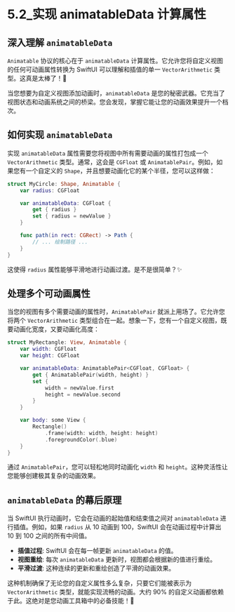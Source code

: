 ﻿# 5.2_实现 animatableData 计算属性

## 深入理解 `animatableData`

`Animatable` 协议的核心在于 `animatableData` 计算属性。它允许您将自定义视图的任何可动画属性转换为 SwiftUI 可以理解和插值的单一 `VectorArithmetic` 类型。这真是太棒了！🚀

当您想要为自定义视图添加动画时，`animatableData` 是您的秘密武器。它充当了视图状态和动画系统之间的桥梁。您会发现，掌握它能让您的动画效果提升一个档次。

## 如何实现 `animatableData`

实现 `animatableData` 属性需要您将视图中所有需要动画的属性打包成一个 `VectorArithmetic` 类型。通常，这会是 `CGFloat` 或 `AnimatablePair`。例如，如果您有一个自定义的 `Shape`，并且想要动画化它的某个半径，您可以这样做：

```swift
struct MyCircle: Shape, Animatable {
    var radius: CGFloat

    var animatableData: CGFloat {
        get { radius }
        set { radius = newValue }
    }

    func path(in rect: CGRect) -> Path {
        // ... 绘制路径 ...
    }
}
```

这使得 `radius` 属性能够平滑地进行动画过渡。是不是很简单？✨

## 处理多个可动画属性

当您的视图有多个需要动画的属性时，`AnimatablePair` 就派上用场了。它允许您将两个 `VectorArithmetic` 类型组合在一起。想象一下，您有一个自定义视图，既要动画化宽度，又要动画化高度：

```swift
struct MyRectangle: View, Animatable {
    var width: CGFloat
    var height: CGFloat

    var animatableData: AnimatablePair<CGFloat, CGFloat> {
        get { AnimatablePair(width, height) }
        set {
            width = newValue.first
            height = newValue.second
        }
    }

    var body: some View {
        Rectangle()
            .frame(width: width, height: height)
            .foregroundColor(.blue)
    }
}
```

通过 `AnimatablePair`，您可以轻松地同时动画化 `width` 和 `height`。这种灵活性让您能够创建极其复杂的动画效果。

## `animatableData` 的幕后原理

当 SwiftUI 执行动画时，它会在动画的起始值和结束值之间对 `animatableData` 进行插值。例如，如果 `radius` 从 10 动画到 100，SwiftUI 会在动画过程中计算出 10 到 100 之间的所有中间值。

*   **插值过程**: SwiftUI 会在每一帧更新 `animatableData` 的值。
*   **视图重绘**: 每次 `animatableData` 更新时，视图都会根据新的值进行重绘。
*   **平滑过渡**: 这种连续的更新和重绘创造了平滑的动画效果。

这种机制确保了无论您的自定义属性多么复杂，只要它们能被表示为 `VectorArithmetic` 类型，就能实现流畅的动画。大约 90% 的自定义动画都依赖于此。这绝对是您动画工具箱中的必备技能！💪


